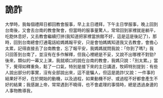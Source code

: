 # 詭詐

大學時，我每個禮拜日都回教會服事，早上主日禮拜，下午主日學服事，晚上回到台南後，又會去台南的教會聚會，但當時的服事量驚人，常常回到家裡就是躺平，吃飽休息好，又去教會繼續打拼(我知道把家裡當旅館不好，這是這是後記了)，那時，回到台南總會打通電話給媽媽報平安，只是會怕媽媽知道我又去教會，會擔心太累，記得直接去了台南教會，忘了報平安，我媽媽就問我說：「你到了嗎?」我只回答到台南了，並沒有在多作解釋，但我心裡總是不妥，又說不出哪裡不對勁?後來，類似的一幕又上演，我就順口的說在台南的教會，我媽只說：「別太累。」當下，覺得如釋重負，鬆了一口氣，特別是接下來的主日講道，牧師特別提到：有些人說出部分的事實，沒有全部說出來，這不是騙人，但這是詭詐!又說：一件事的結果好不好，在於開始的動機，以及過程，如果動機不好、或過程不好都會產生不好的結果；我感謝上帝，常常遇到不曉得，也不會處理的事情時，總是透過身邊的人事物教導我，